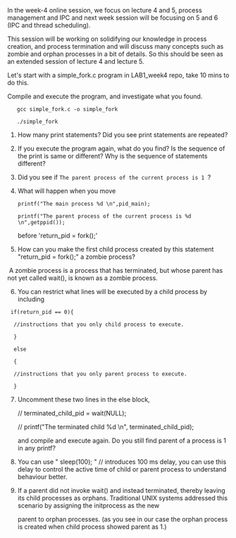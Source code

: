 In the week-4 online session, we focus on lecture 4 and 5, process management and IPC and next week session will be focusing on 5 and 6 (IPC and thread scheduling).

   This session will be working on solidifying our knowledge in process creation, and process termination and will discuss many concepts such as zombie and orphan processes in a bit of details. So this should be seen as an extended session of lecture 4 and lecture 5.

   Let's start with a simple_fork.c program in LAB1_week4 repo, take 10 mins to do this.

   Compile and execute the program, and investigate what you found. 
```
   gcc simple_fork.c -o simple_fork

   ./simple_fork
 ```

   1. How many print statements? Did you see print statements are repeated?

   2. If you execute the program again, what do you find? Is the sequence of the print is same or different? Why is the sequence of statements different?

   3. Did you see if ```The parent process of the current process is 1 ```? 

   4. What will happen when you move 

      ```
      printf("The main process %d \n",pid_main);

      printf("The parent process of the current process is %d \n",getppid());
      ```

      before 'return_pid = fork();'

   5. How can you make the first child process created by this statement "return_pid = fork();" a zombie process? 

   ​       A zombie process is a process that has terminated, but whose parent has not yet called wait(), is known as a zombie process. 

   6. You can restrict what lines will be executed by a child process by including 

     if(return_pid == 0){

      //instructions that you only child process to execute.

      }

      else

      {

      //instructions that you only parent process to execute.

      }

   7. Uncomment  these two lines in the else block,

        // terminated_child_pid = wait(NULL);

         // printf("The terminated child %d \n", terminated_child_pid); 

      and compile and execute again. Do you still find parent of a process is 1 in any printf?

   8. You can use " sleep(100);  " // introduces 100 ms delay, you can use this delay to control the active time of child or parent process to understand behaviour better.

   9. If a parent did not invoke wait() and instead terminated, thereby leaving its child processes as orphans. Traditional UNIX systems addressed this scenario by assigning the initprocess as the new

      parent to orphan processes. (as you see  in our case the orphan process is created when child process showed parent as 1.)

   

   







